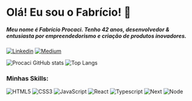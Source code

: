 # Olá! Eu sou o Fabrício! 🤚
##### Meu nome é Fabrício Procaci. Tenho 42 anos, desenvolvedor & entusiasta por empreendedorismo e criação de produtos inovadores.
[![Linkedin](https://img.shields.io/badge/LinkedIn-0077B5?style=for-the-badge&logo=linkedin&logoColor=white)](https://www.linkedin.com/in/fabricio-procaci-74a010152/) [![Medium](https://img.shields.io/badge/Medium-12100E?style=for-the-badge&logo=medium&logoColor=white)](https://medium.com/@fprocaci)

![Procaci GitHub stats](https://github-readme-stats.vercel.app/api?username=fprocaci&show_icons=true&theme=dracula)
![Top Langs](https://github-readme-stats.vercel.app/api/top-langs/?username=anuraghazra&layout=compact&theme=dracula)

### Minhas Skills:

![HTML5](https://img.shields.io/badge/HTML5-E34F26?style=for-the-badge&logo=html5&logoColor=white) ![CSS3](https://img.shields.io/badge/CSS3-1572B6?style=for-the-badge&logo=css3&logoColor=white) ![JavaScript](https://img.shields.io/badge/JavaScript-323330?style=for-the-badge&logo=javascript&logoColor=F7DF1E) ![React](https://img.shields.io/badge/React-20232A?style=for-the-badge&logo=react&logoColor=61DAFB) ![Typescript](https://img.shields.io/badge/TypeScript-007ACC?style=for-the-badge&logo=typescript&logoColor=white) ![Next](https://img.shields.io/badge/Next.js-20232A?style=for-the-badge&logo=next.js&logoColor=white) ![Node](https://img.shields.io/badge/Node.js-43853D?style=for-the-badge&logo=node.js&logoColor=white)
